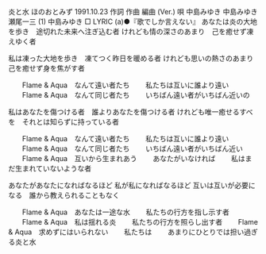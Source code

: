 炎と水
ほのおとみず
1991.10.23
作詞  作曲  編曲 (Ver.)   唄
中島みゆき   中島みゆき   瀬尾一三 (1)
中島みゆき
□ LYRIC (a)●『歌でしか言えない』
あなたは炎の大地を歩き　途切れた未来へ注ぎ込む者
けれども情の深さのあまり　己を癒せず凍えゆく者

私は凍った大地を歩き　凍てつく昨日を暖める者
けれども思いの熱さのあまり　己を癒せず身を焦がす者

　　Flame & Aqua　なんて遠い者たち
　　私たちは互いに誰より遠い
　　Flame & Aqua　なんて同じ者たち
　　いちばん遠い者がいちばん近いの

私はあなたを傷つける者　誰よりあなたを傷つける者
けれども唯一癒せるすべを　それとは知らずに持っている者

　　Flame & Aqua　なんて遠い者たち
　　私たちは互いに誰より遠い
　　Flame & Aqua　なんて同じ者たち
　　いちばん遠い者がいちばん近い
　　Flame & Aqua　互いから生まれあう
　　あなたがいなければ
　　私はまだ生まれていないような者

あなたがあなたになればなるほど
私が私になればなるほど
互いは互いが必要になる　誰から教えられることもなく

　　Flame & Aqua　あなたは一途な水
　　私たちの行方を指し示す者
　　Flame & Aqua　私は揺れる炎
　　私たちの行方を照らし出す者
　　Flame & Aqua　求めずにはいられない
　　私たちは
　　あまりにひとりでは担い過ぎる炎と水